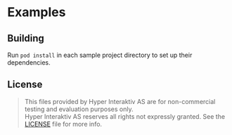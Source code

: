 # Examples

## Building

Run `pod install` in each sample project directory to set up their
dependencies.

## License

> This files provided by Hyper Interaktiv AS are for non-commercial testing and evaluation
> purposes only.  
> Hyper Interaktiv AS reserves all rights not expressly granted.
> See the [LICENSE](https://github.com/hyperoslo/Sync/blob/master/LICENSE.md) file for more info.
